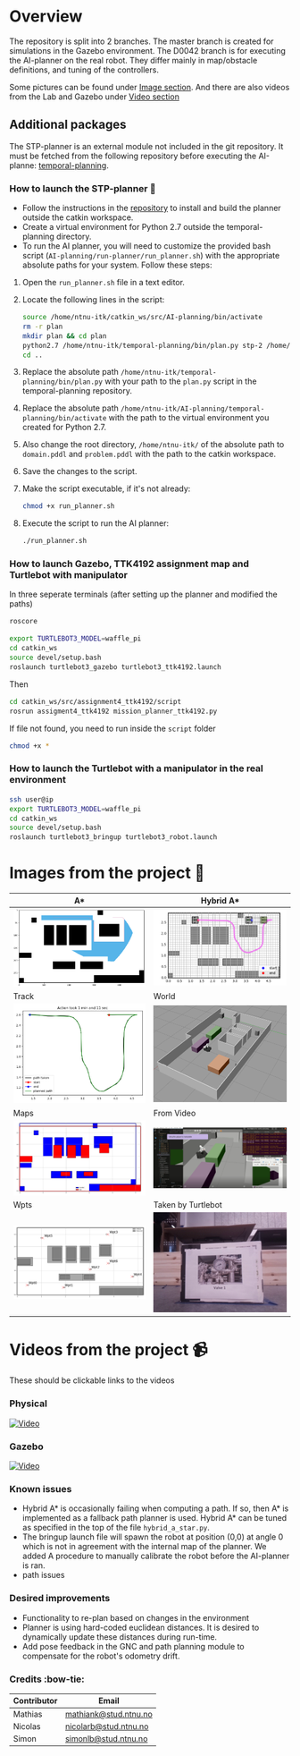 # Overview
The repository is split into 2 branches. The master branch is created for simulations in the Gazebo environment. The D0042 branch is for executing the AI-planner on the real robot. They differ mainly in map/obstacle definitions, and tuning of the controllers.

Some pictures can be found under [Image section](#images-from-the-project). And there are also videos from the Lab and Gazebo under [Video section](#videos-from-the-project)


## Additional packages
The STP-planner is an external module not included in the git repository. It must be fetched from the following repository before executing the AI-planne:
[temporal-planning](https://github.com/aig-upf/temporal-planning).

### How to launch the STP-planner 🚀
- Follow the instructions in the [repository](https://github.com/aig-upf/temporal-planning) to install and build the planner outside the catkin workspace.
- Create a virtual environment for Python 2.7 outside the temporal-planning directory.
- To run the AI planner, you will need to customize the provided bash script (`AI-planning/run-planner/run_planner.sh`) with the appropriate absolute paths for your system. Follow these steps:

1. Open the `run_planner.sh` file in a text editor.

2. Locate the following lines in the script:

    ```bash
    source /home/ntnu-itk/catkin_ws/src/AI-planning/bin/activate
    rm -r plan
    mkdir plan && cd plan
    python2.7 /home/ntnu-itk/temporal-planning/bin/plan.py stp-2 /home/ntnu-itk/catkin_ws/src/AI-planning/pddl-definitions/domain.pddl /home/ntnu-itk/catkin_ws/src/AI-planning/pddl-definitions/problem.pddl
    cd ..
    ```

3. Replace the absolute path `/home/ntnu-itk/temporal-planning/bin/plan.py` with your path to the `plan.py` script in the temporal-planning repository.

4. Replace the absolute path `/home/ntnu-itk/AI-planning/temporal-planning/bin/activate` with the path to the virtual environment you created for Python 2.7.

5. Also change the root directory, `/home/ntnu-itk/` of the absolute path to `domain.pddl` and `problem.pddl` with the path to the catkin workspace.

6. Save the changes to the script.

7. Make the script executable, if it's not already:

    ```bash
    chmod +x run_planner.sh
    ```

8. Execute the script to run the AI planner:

    ```bash
    ./run_planner.sh
    ```


### How to launch Gazebo, TTK4192 assignment map and Turtlebot with manipulator
In three seperate terminals (after setting up the planner and modified the paths)
```bash
roscore
```

```bash
export TURTLEBOT3_MODEL=waffle_pi
cd catkin_ws
source devel/setup.bash
roslaunch turtlebot3_gazebo turtlebot3_ttk4192.launch
```

Then

```bash
cd catkin_ws/src/assignment4_ttk4192/script
rosrun assigment4_ttk4192 mission_planner_ttk4192.py 
```

If file not found, you need to run inside the `script` folder 
```bash
chmod +x *
```

### How to launch the Turtlebot with a manipulator in the real environment
```bash
ssh user@ip
export TURTLEBOT3_MODEL=waffle_pi
cd catkin_ws
source devel/setup.bash
roslaunch turtlebot3_bringup turtlebot3_robot.launch
```

# Images from the project 📸

| A* | Hybrid A* |
|-------|-------|
| <img src="https://raw.githubusercontent.com/simon-cmyk/src/master/images/AstarPath.png" width="250"> | <img src="https://raw.githubusercontent.com/simon-cmyk/src/master/images/pre2.png" width="250"> |
| Track | World |
| <img src="https://raw.githubusercontent.com/simon-cmyk/src/master/images/post2.png" width="250" > | <img src="https://raw.githubusercontent.com/simon-cmyk/src/master/images/Gazebo_World_ttk4192CA4.png" width="250"> |
| Maps | From Video |
| <img src="https://raw.githubusercontent.com/simon-cmyk/src/master/images/maps.png" width="250" > | <img src="https://raw.githubusercontent.com/simon-cmyk/src/master/images/example.png" width="250"> |
| Wpts | Taken by Turtlebot |
| <img src="https://raw.githubusercontent.com/simon-cmyk/src/master/images/tweaked.png" width="250" > | <img src="https://raw.githubusercontent.com/simon-cmyk/src/master/images/waypoint2-25042024_094158.jpg" width="250"> |

# Videos from the project 📹
These should be clickable links to the videos
### Physical
[![Video](http://img.youtube.com/vi/De1WzHsptOs/0.jpg)](http://www.youtube.com/watch?v=De1WzHsptOs "AI Planning in Gazebo Simulation")

### Gazebo
[![Video](http://img.youtube.com/vi/5XR0a3griys/0.jpg)](http://www.youtube.com/watch?v=5XR0a3griys "Robot Manipulator Demo")

### Known issues
* Hybrid A* is occasionally failing when computing a path. If so, then A* is implemented as a fallback path planner is used. Hybrid A* can be tuned as specified in the top of the file `hybrid_a_star.py`.
* The bringup launch file will spawn the robot at position (0,0) at angle 0 which is not in agreement with the internal map of the planner. We added A procedure to manually calibrate the robot before the AI-planner is ran.
* path issues
### Desired improvements
* Functionality to re-plan based on changes in the environment
* Planner is using hard-coded euclidean distances. It is desired to dynamically update these distances during run-time.
* Add pose feedback in the GNC and path planning module to compensate for the robot's odometry drift.

### Credits :bow-tie:

| Contributor      | Email     |
| ---------------- | ---------------- |
| Mathias  |  [mathiank\@stud.ntnu.no ](mailto:mathiank@stud.ntnu.no )  |
| Nicolas  | [nicolarb\@stud.ntnu.no](mailto:nicolarb@stud.ntnu.no)   |
| Simon    | [simonlb\@stud.ntnu.no](mailto:simonlb@stud.ntnu.no)    |

